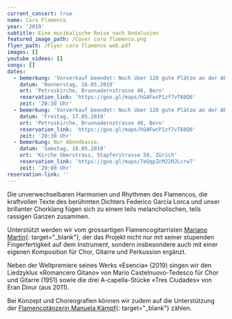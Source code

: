 ```yaml
---
current_concert: true
name: Coro Flamenco
year: '2019'
subtitle: Eine musikalische Reise nach Andalusien
featured_image_path: /Cover coro flamenco.png
flyer_path: /Flyer coro flamenco web.pdf
images: []
youtube_videos: []
songs: []
dates:
  - bemerkung: 'Vorverkauf beendet: Noch über 120 gute Plätze an der Abendkasse.'
    datum: 'Donnerstag, 16.05.2019'
    ort: 'Petruskirche, Brunnadernstrasse 40, Bern'
    reservation_link: 'https://goo.gl/maps/hGAFwcP1zf7vT68Q6'
    zeit: '20:30 Uhr'
  - bemerkung: 'Vorverkauf beendet: Noch über 120 gute Plätze an der Abendkasse.'
    datum: 'Freitag, 17.05.2019'
    ort: 'Petruskirche, Brunnadernstrasse 40, Bern'
    reservation_link: 'https://goo.gl/maps/hGAFwcP1zf7vT68Q6'
    zeit: '20:30 Uhr'
  - bemerkung: Nur Abendkasse.
    datum: 'Samstag, 18.05.2019'
    ort: 'Kirche Oberstrass, Stapferstrasse 58, Zürich'
    reservation_link: 'https://goo.gl/maps/7eQqpZcM22RJLcrw7'
    zeit: '20:00 Uhr'
reservation-link: ''
---
```

Die unverwechselbaren Harmonien und Rhythmen des Flamencos, die kraftvollen Texte des ber&uuml;hmten Dichters Federico Garc&iacute;a Lorca und unser brillanter Chorklang f&uuml;gen sich zu einem teils melancholischen, teils rassigen Ganzen zusammen.

Unterst&uuml;tzt werden wir vom grossartigen Flamencogitarristen [Mariano Martin](https://www.youtube.com/watch?v=oQYwD8R9WBA){: target="_blank"}, der das Projekt nicht nur mit seiner stupenden Fingerfertigkeit auf dem Instrument, sondern insbesondere auch mit einer eigenen Komposition f&uuml;r Chor, Gitarre und Perkussion erg&auml;nzt.

Neben der Weltpremiere seines Werks &laquo;Esencia&raquo; (2019) singen wir den Liedzyklus &laquo;Romancero Gitano&raquo; von Mario Castelnuovo-Tedesco f&uuml;r Chor und Gitarre (1951) sowie die drei A-capella-St&uuml;cke &laquo;Tres Ciudades&raquo; von Eran Dinur (aus 2011).

Bei Konzept und Choreografien k&ouml;nnen wir zudem auf die Unterst&uuml;tzung der [Flamencot&auml;nzerin Manuela K&auml;mpf](https://www.flamenco-manuela.ch){: target="_blank"} z&auml;hlen.

